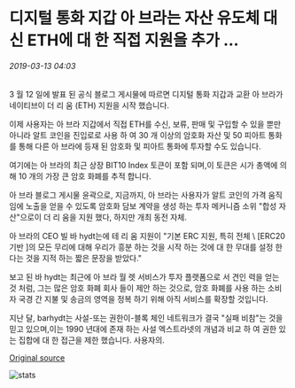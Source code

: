 # 디지털 통화 지갑 아 브라는 자산 유도체 대신 ETH에 대 한 직접 지원을 추가 ...

###### 2019-03-13 04:03

3 월 12 일에 발표 된 공식 블로그 게시물에 따르면 디지털 통화 지갑과 교환 아 브라가 네이티브이 더 리 움 (ETH) 지원을 시작 했습니다.

이제 사용자는 아 브라 지갑에서 직접 ETH를 수신, 보류, 판매 및 구입할 수 있을 뿐만 아니라 알트 코인을 진입로로 사용 하 여 30 개 이상의 암호화 자산 및 50 피아트 통화를 통해 다른 아 브라에 등재 된 암호화 및 피아트 통화에 투자할 수도 있습니다.

여기에는 아 브라의 최근 상장 BIT10 Index 토큰이 포함 되며,이 토큰은 시가 총액에 의해 10 개의 가장 큰 암호 화폐를 추적 합니다.

아 브라 블로그 게시물 윤곽으로, 지금까지, 아 브라는 사용자가 알트 코인의 가격 움직임에 노출을 얻을 수 있도록 암호화 담보 계약을 생성 하는 투자 메커니즘 소위 "합성 자산"으로이 더 리 움을 지원 했다, 하지만 개최 동전 자체.

아 브라의 CEO 빌 바 hydt는에 테 리 움 지원이 "기본 ERC 지원, 특히 전체 \ [ERC20 기반 \]의 모든 무리에 대해 우리가 흥분 하는 것을 시작 하는 것에 대 한 무대를 설정 한다는 것을 지적 하는 짧은 문장을 받았다."

보고 된 바 hydt는 최근에 아 브라 월 렛 서비스가 투자 플랫폼으로 서 견인 력을 얻는 것 처럼, 그는 많은 암호 화폐 회사 들이 제안 하는 것으로, 암호 화폐를 사용 하는 소비자 국경 간 지불 및 송금의 영역을 정복 하기 위해 아직 서비스를 확장할 것입니다.

지난 달, barhydt는 사설-또는 권한이-블록 체인 네트워크가 결국 "실패 비참"는 것을 믿고 있으며,이는 1990 년대에 존재 하는 사설 엑스트라넷의 개념과 비교 하 여 권한 있는 집합에 대 한 접근을 제한 했습니다. 사용자의.

[Original source](https://cointelegraph.com/news/digital-currency-wallet-abra-adds-direct-support-for-eth-instead-of-as-asset-derivative)

![stats](https://c.statcounter.com/11760860/0/a89fa40b/1/ "stats")